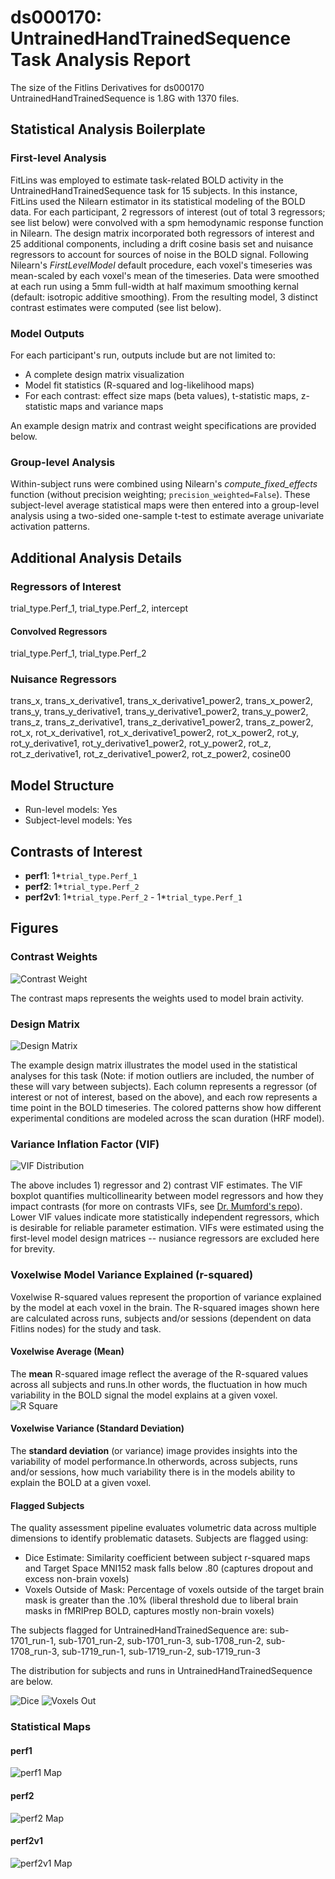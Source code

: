# ds000170: UntrainedHandTrainedSequence Task Analysis Report

The size of the Fitlins Derivatives for ds000170 UntrainedHandTrainedSequence is 1.8G with 1370 files.

## Statistical Analysis Boilerplate

### First-level Analysis
FitLins was employed to estimate task-related BOLD activity in the UntrainedHandTrainedSequence task for 15 subjects. In this instance, FitLins used the Nilearn estimator in its statistical modeling of the BOLD data. For each participant, 2 regressors of interest (out of total 3 regressors; see list below) were convolved with a spm hemodynamic response function in Nilearn. The design matrix incorporated both regressors of interest and 25 additional components, including a drift cosine basis set and nuisance regressors to account for sources of noise in the BOLD signal. Following Nilearn's *FirstLevelModel* default procedure, each voxel's timeseries was mean-scaled by each voxel's mean of the timeseries. Data were smoothed at each run using a 5mm full-width at half maximum smoothing kernal (default: isotropic additive smoothing). From the resulting model, 3 distinct contrast estimates were computed (see list below).

### Model Outputs
For each participant's run, outputs include but are not limited to:
- A complete design matrix visualization
- Model fit statistics (R-squared and log-likelihood maps)
- For each contrast: effect size maps (beta values), t-statistic maps, z-statistic maps and variance maps

An example design matrix and contrast weight specifications are provided below.

### Group-level Analysis
Within-subject runs were combined using Nilearn's *compute_fixed_effects* function (without precision weighting; `precision_weighted=False`). These subject-level average statistical maps were then entered into a group-level analysis using a two-sided one-sample t-test to estimate average univariate activation patterns.

## Additional Analysis Details 
### Regressors of Interest
trial_type.Perf_1, trial_type.Perf_2, intercept
#### Convolved Regressors
trial_type.Perf_1, trial_type.Perf_2
### Nuisance Regressors
trans_x, trans_x_derivative1, trans_x_derivative1_power2, trans_x_power2, trans_y, trans_y_derivative1, trans_y_derivative1_power2, trans_y_power2, trans_z, trans_z_derivative1, trans_z_derivative1_power2, trans_z_power2, rot_x, rot_x_derivative1, rot_x_derivative1_power2, rot_x_power2, rot_y, rot_y_derivative1, rot_y_derivative1_power2, rot_y_power2, rot_z, rot_z_derivative1, rot_z_derivative1_power2, rot_z_power2, cosine00
## Model Structure
- Run-level models: Yes
- Subject-level models: Yes

## Contrasts of Interest
- **perf1**: 1*`trial_type.Perf_1`
- **perf2**: 1*`trial_type.Perf_2`
- **perf2v1**: 1*`trial_type.Perf_2` - 1*`trial_type.Perf_1`

## Figures

### Contrast Weights
![Contrast Weight](./files/ds000170_task-UntrainedHandTrainedSequence_contrast-matrix.svg)

The contrast maps represents the weights used to model brain activity.

### Design Matrix
![Design Matrix](./files/ds000170_task-UntrainedHandTrainedSequence_design-matrix.svg)

The example design matrix illustrates the model used in the statistical analyses for this task (Note: if motion outliers are included, the number of these will vary between subjects). Each column represents a regressor (of interest or not of interest, based on the above), and each row represents a time point in the BOLD timeseries. The colored patterns show how different experimental conditions are modeled across the scan duration (HRF model).

### Variance Inflation Factor (VIF)
![VIF Distribution](./files/ds000170_task-UntrainedHandTrainedSequence_vif-boxplot.png)

The above includes 1) regressor and 2) contrast VIF estimates. The VIF boxplot quantifies multicollinearity between model regressors and how they impact contrasts (for more on contrasts VIFs, see [Dr. Mumford's repo](https://github.com/jmumford/vif_contrasts)). Lower VIF values indicate more statistically independent regressors, which is desirable for reliable parameter estimation. VIFs were estimated using the first-level model design matrices -- nusiance regressors are excluded here for brevity.

### Voxelwise Model Variance Explained (r-squared)
Voxelwise R-squared values represent the proportion of variance explained by the model at each voxel in the brain. The R-squared images shown here are calculated across runs, subjects and/or sessions (dependent on data Fitlins nodes) for the study and task.

#### Voxelwise Average (Mean)
The **mean** R-squared image reflect the average of the R-squared values across all subjects and runs.In other words, the fluctuation in how much variability in the BOLD signal the model explains at a given voxel.
![R Square](./files/ds000170_task-UntrainedHandTrainedSequence_rsquare-mean.png)

#### Voxelwise Variance (Standard Deviation)
The **standard deviation** (or variance) image provides insights into the variability of model performance.In otherwords, across subjects, runs and/or sessions, how much variability there is in the models ability to explain the BOLD at a given voxel.

#### Flagged Subjects
The quality assessment pipeline evaluates volumetric data across multiple dimensions to identify problematic datasets. Subjects are flagged using: 

  - Dice Estimate: Similarity coefficient between subject r-squared maps and Target Space MNI152 mask falls below .80 (captures dropout and excess non-brain voxels) 
  - Voxels Outside of Mask: Percentage of voxels outside of the target brain mask is greater than the .10% (liberal threshold due to liberal brain masks in fMRIPrep BOLD, captures mostly non-brain voxels) 

The subjects flagged for UntrainedHandTrainedSequence are:
sub-1701_run-1, sub-1701_run-2, sub-1701_run-3, sub-1708_run-2, sub-1708_run-3, sub-1719_run-1, sub-1719_run-2, sub-1719_run-3

The distribution for subjects and runs in UntrainedHandTrainedSequence are below. 

![Dice](./files/ds000170_task-UntrainedHandTrainedSequence_hist-dicesimilarity.png)
![Voxels Out](./files/ds000170_task-UntrainedHandTrainedSequence_hist-voxoutmask.png)

### Statistical Maps

#### perf1
![perf1 Map](./files/ds000170_task-UntrainedHandTrainedSequence_contrast-perf1_map.png)

#### perf2
![perf2 Map](./files/ds000170_task-UntrainedHandTrainedSequence_contrast-perf2_map.png)

#### perf2v1
![perf2v1 Map](./files/ds000170_task-UntrainedHandTrainedSequence_contrast-perf2v1_map.png)
